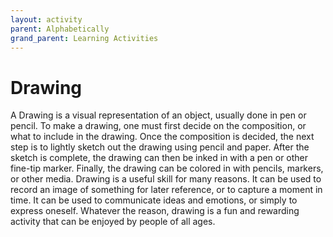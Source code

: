 ```yaml
---
layout: activity
parent: Alphabetically
grand_parent: Learning Activities
---
```


# Drawing

A Drawing is a visual representation of an object, usually done in pen or pencil. To make a drawing, one must first decide on the composition, or what to include in the drawing. Once the composition is decided, the next step is to lightly sketch out the drawing using pencil and paper. After the sketch is complete, the drawing can then be inked in with a pen or other fine-tip marker. Finally, the drawing can be colored in with pencils, markers, or other media. Drawing is a useful skill for many reasons. It can be used to record an image of something for later reference, or to capture a moment in time. It can be used to communicate ideas and emotions, or simply to express oneself. Whatever the reason, drawing is a fun and rewarding activity that can be enjoyed by people of all ages.
